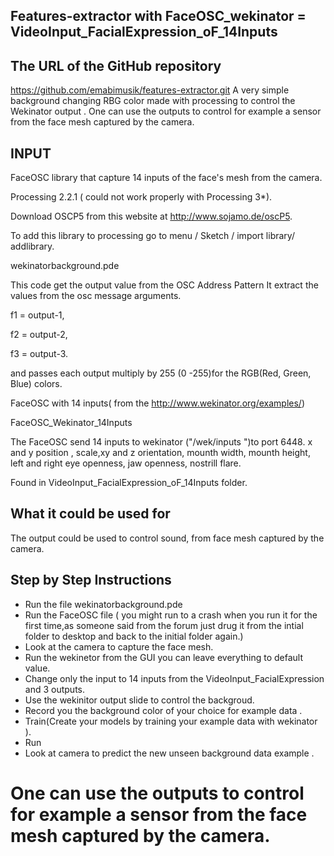 ## Features-extractor with FaceOSC_wekinator = VideoInput_FacialExpression_oF_14Inputs
## The URL of the GitHub repository
https://github.com/emabimusik/features-extractor.git
A very simple background changing  RBG color made with processing to control the  Wekinator output . One can use the outputs to control for example a sensor from the face mesh captured by the camera.

## INPUT
FaceOSC library that capture 14 inputs of the face's mesh from the camera. 

Processing 2.2.1 ( could not work properly with Processing 3*).

Download OSCP5 from  this website at http://www.sojamo.de/oscP5.

To add this library to processing go to   menu / Sketch / import library/ addlibrary.

wekinatorbackground.pde 

This  code  get the output value from the OSC Address Pattern 
It  extract the values from the osc message arguments.

f1 = output-1,

f2 = output-2,

f3 = output-3.

and passes each output multiply by 255 (0 -255)for the RGB(Red, Green, Blue) colors.


 FaceOSC with 14 inputs( from the http://www.wekinator.org/examples/)
 
 FaceOSC_Wekinator_14Inputs
 
 The FaceOSC send 14 inputs to wekinator ("/wek/inputs ")to port 6448.
 x and y position , scale,xy and z orientation, mounth width, mounth height, left and right eye openness,
 jaw openness, nostrill flare.

 Found in  VideoInput_FacialExpression_oF_14Inputs folder.
 
 

## What it could be used for
 
The output could be used to control sound, from face mesh captured by the camera.

## Step by Step Instructions
* Run the file wekinatorbackground.pde
* Run the FaceOSC file ( you might run to a crash when you run it  for the first time,as someone said from the forum just drug it from the intial folder to desktop and  back to the initial folder again.)
* Look at the camera to capture the face mesh.
* Run the wekinetor from the GUI you can leave everything to default value.
* Change only the input to 14 inputs from the VideoInput_FacialExpression and 3 outputs.
* Use the wekinitor output slide to control the backgroud.
* Record you the background color of your choice for example data .
* Train(Create your models by training your example data with wekinator ).
* Run
* Look at camera to predict the new unseen background data example .
# One can use the outputs to control for example a sensor from the face mesh captured by the camera.
